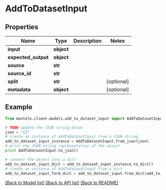 # AddToDatasetInput


## Properties

Name | Type | Description | Notes
------------ | ------------- | ------------- | -------------
**input** | **object** |  | 
**expected_output** | **object** |  | 
**source** | **str** |  | 
**source_id** | **str** |  | 
**split** | **str** |  | [optional] 
**metadata** | **object** |  | [optional] 

## Example

```python
from montelo.client.models.add_to_dataset_input import AddToDatasetInput

# TODO update the JSON string below
json = "{}"
# create an instance of AddToDatasetInput from a JSON string
add_to_dataset_input_instance = AddToDatasetInput.from_json(json)
# print the JSON string representation of the object
print AddToDatasetInput.to_json()

# convert the object into a dict
add_to_dataset_input_dict = add_to_dataset_input_instance.to_dict()
# create an instance of AddToDatasetInput from a dict
add_to_dataset_input_form_dict = add_to_dataset_input.from_dict(add_to_dataset_input_dict)
```
[[Back to Model list]](../README.md#documentation-for-models) [[Back to API list]](../README.md#documentation-for-api-endpoints) [[Back to README]](../README.md)


